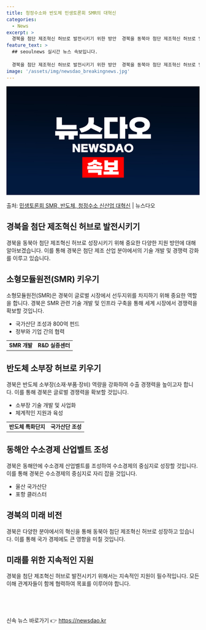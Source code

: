 ```yaml
---
title: 청정수소와 반도체 민생토론회 SMR의 대혁신
categories:
  - News
excerpt: >
  경북을 첨단 제조혁신 허브로 발전시키기 위한 방안  경북을 동북아 첨단 제조혁신 허브로 발전시키기 위해 필요…
feature_text: >
  ## seoulnews 실시간 뉴스 속보입니다.

  경북을 첨단 제조혁신 허브로 발전시키기 위한 방안  경북을 동북아 첨단 제조혁신 허브로 발전시키기 위해 필요…
image: '/assets/img/newsdao_breakingnews.jpg'
---
```


![뉴스다오 속보](/assets/img/newsdao_breakingnews.jpg)

<p>출처: <a href="https://newsdao.kr/4362" rel="dofollow">민생토론회 SMR, 반도체, 청정수소 신산업 대혁신</a> | 뉴스다오</p>

<h2 data-ke-size="size26">경북을 첨단 제조혁신 허브로 발전시키기</h2>
<p data-ke-size="size16">경북을 동북아 첨단 제조혁신 허브로 성장시키기 위해 중요한 다양한 지원 방안에 대해 알아보겠습니다. 이를 통해 경북은 첨단 제조 산업 분야에서의 기술 개발 및 경쟁력 강화를 이루고 있습니다.</p>

<h2 data-ke-size="size26">소형모듈원전(SMR) 키우기</h2>
<p data-ke-size="size16">소형모듈원전(SMR)은 경북이 글로벌 시장에서 선두지위를 차지하기 위해 중요한 역할을 합니다. 경북은 SMR 관련 기술 개발 및 인프라 구축을 통해 세계 시장에서 경쟁력을 확보할 것입니다.</p>

<ul>
  <li>국가산단 조성과 800억 펀드</li>
  <li>정부와 기업 간의 협력</li>
</ul>

<table>
  <tr>
    <td style="text-align: center; height: 17px;"><b>SMR 개발</b></td>
    <td style="text-align: center; height: 17px;"><b>R&D 실증센터</b></td>
  </tr>
</table>

<h2 data-ke-size="size26">반도체 소부장 허브로 키우기</h2>
<p data-ke-size="size16">경북은 반도체 소부장(소재·부품·장비) 역량을 강화하여 수출 경쟁력을 높이고자 합니다. 이를 통해 경북은 글로벌 경쟁력을 확보할 것입니다.</p>

<ul>
  <li>소부장 기술 개발 및 사업화</li>
  <li>체계적인 지원과 육성</li>
</ul>

<table>
  <tr>
    <td style="text-align: center; height: 17px;"><b>반도체 특화단지</b></td>
    <td style="text-align: center; height: 17px;"><b>국가산단 조성</b></td>
  </tr>
</table>

<h2 data-ke-size="size26">동해안 수소경제 산업벨트 조성</h2>
<p data-ke-size="size16">경북은 동해안에 수소경제 산업벨트를 조성하여 수소경제의 중심지로 성장할 것입니다. 이를 통해 경북은 수소경제의 중심지로 자리 잡을 것입니다.</p>

<ul>
  <li>울산 국가산단</li>
  <li>포항 클러스터</li>
</ul>

<h2 data-ke-size="size26">경북의 미래 비전</h2>
<p data-ke-size="size16">경북은 다양한 분야에서의 혁신을 통해 동북아 첨단 제조혁신 허브로 성장하고 있습니다. 이를 통해 국가 경제에도 큰 영향을 미칠 것입니다.</p>

<h2 data-ke-size="size26">미래를 위한 지속적인 지원</h2>
<p data-ke-size="size16">경북을 첨단 제조혁신 허브로 발전시키기 위해서는 지속적인 지원이 필수적입니다. 모든 이해 관계자들이 함께 협력하여 목표를 이루어야 합니다.</p>
<p data-ke-size="size16">&nbsp;</p>
<p data-ke-size="size16">&nbsp;</p> 

신속 뉴스 바로가기 👉 <a href="https://newsdao.kr" rel="dofollow">https://newsdao.kr</a>


